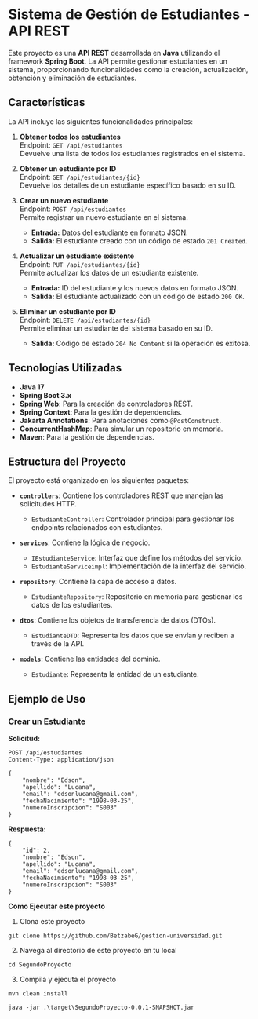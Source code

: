 # Sistema de Gestión de Estudiantes - API REST

Este proyecto es una **API REST** desarrollada en **Java** utilizando el framework **Spring Boot**. La API permite gestionar estudiantes en un sistema, proporcionando funcionalidades como la creación, actualización, obtención y eliminación de estudiantes.

## Características

La API incluye las siguientes funcionalidades principales:

1. **Obtener todos los estudiantes**  
   Endpoint: `GET /api/estudiantes`  
   Devuelve una lista de todos los estudiantes registrados en el sistema.

2. **Obtener un estudiante por ID**  
   Endpoint: `GET /api/estudiantes/{id}`  
   Devuelve los detalles de un estudiante específico basado en su ID.

3. **Crear un nuevo estudiante**  
   Endpoint: `POST /api/estudiantes`  
   Permite registrar un nuevo estudiante en el sistema.  
   - **Entrada:** Datos del estudiante en formato JSON.  
   - **Salida:** El estudiante creado con un código de estado `201 Created`.

4. **Actualizar un estudiante existente**  
   Endpoint: `PUT /api/estudiantes/{id}`  
   Permite actualizar los datos de un estudiante existente.  
   - **Entrada:** ID del estudiante y los nuevos datos en formato JSON.  
   - **Salida:** El estudiante actualizado con un código de estado `200 OK`.

5. **Eliminar un estudiante por ID**  
   Endpoint: `DELETE /api/estudiantes/{id}`  
   Permite eliminar un estudiante del sistema basado en su ID.  
   - **Salida:** Código de estado `204 No Content` si la operación es exitosa.

## Tecnologías Utilizadas

- **Java 17**
- **Spring Boot 3.x**
- **Spring Web**: Para la creación de controladores REST.
- **Spring Context**: Para la gestión de dependencias.
- **Jakarta Annotations**: Para anotaciones como `@PostConstruct`.
- **ConcurrentHashMap**: Para simular un repositorio en memoria.
- **Maven**: Para la gestión de dependencias.

## Estructura del Proyecto

El proyecto está organizado en los siguientes paquetes:

- **`controllers`**: Contiene los controladores REST que manejan las solicitudes HTTP.
  - `EstudianteController`: Controlador principal para gestionar los endpoints relacionados con estudiantes.

- **`services`**: Contiene la lógica de negocio.
  - `IEstudianteService`: Interfaz que define los métodos del servicio.
  - `EstudianteServiceimpl`: Implementación de la interfaz del servicio.

- **`repository`**: Contiene la capa de acceso a datos.
  - `EstudianteRepository`: Repositorio en memoria para gestionar los datos de los estudiantes.

- **`dtos`**: Contiene los objetos de transferencia de datos (DTOs).
  - `EstudianteDTO`: Representa los datos que se envían y reciben a través de la API.

- **`models`**: Contiene las entidades del dominio.
  - `Estudiante`: Representa la entidad de un estudiante.

## Ejemplo de Uso

### Crear un Estudiante
**Solicitud:**
```http
POST /api/estudiantes
Content-Type: application/json

{
    "nombre": "Edson",
    "apellido": "Lucana",
    "email": "edsonlucana@gmail.com",
    "fechaNacimiento": "1998-03-25",
    "numeroInscripcion": "S003"
}
```
**Respuesta:**
```http
{
    "id": 2,
    "nombre": "Edson",
    "apellido": "Lucana",
    "email": "edsonlucana@gmail.com",
    "fechaNacimiento": "1998-03-25",
    "numeroInscripcion": "S003"
}
```
**Como Ejecutar este proyecto**
1. Clona este proyecto
```http
git clone https://github.com/BetzabeG/gestion-universidad.git
```
2. Navega al directorio de este proyecto en tu local
```http
cd SegundoProyecto
```
3. Compila y ejecuta el proyecto
```http
mvn clean install
```
```http
java -jar .\target\SegundoProyecto-0.0.1-SNAPSHOT.jar
``` 



